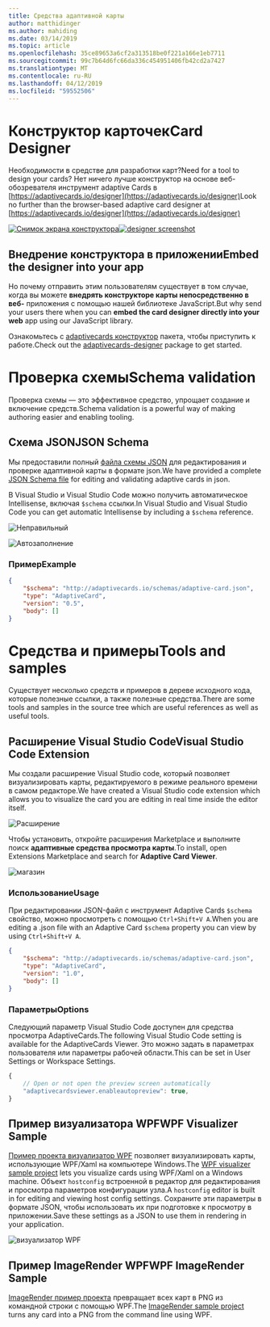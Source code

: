 ```yaml
---
title: Средства адаптивной карты
author: matthidinger
ms.author: mahiding
ms.date: 03/14/2019
ms.topic: article
ms.openlocfilehash: 35ce89653a6cf2a313518be0f221a166e1eb7711
ms.sourcegitcommit: 99c7b64d6fc66da336c454951406fb42cd2a7427
ms.translationtype: MT
ms.contentlocale: ru-RU
ms.lasthandoff: 04/12/2019
ms.locfileid: "59552506"
---
```

# <a name="card-designer"></a><span data-ttu-id="2de64-102">Конструктор карточек</span><span class="sxs-lookup"><span data-stu-id="2de64-102">Card Designer</span></span> 

<span data-ttu-id="2de64-103">Необходимости в средстве для разработки карт?</span><span class="sxs-lookup"><span data-stu-id="2de64-103">Need for a tool to design your cards?</span></span> <span data-ttu-id="2de64-104">Нет ничего лучше конструктор на основе веб-обозревателя инструмент adaptive Cards в [https://adaptivecards.io/designer](https://adaptivecards.io/designer)</span><span class="sxs-lookup"><span data-stu-id="2de64-104">Look no further than the browser-based adaptive card designer at [https://adaptivecards.io/designer](https://adaptivecards.io/designer)</span></span>

<span data-ttu-id="2de64-105">[![Снимок экрана конструктора](media/tools/designer.jpg)](https://adaptivecards.io/designer)</span><span class="sxs-lookup"><span data-stu-id="2de64-105">[![designer screenshot](media/tools/designer.jpg)](https://adaptivecards.io/designer)</span></span>

## <a name="embed-the-designer-into-your-app"></a><span data-ttu-id="2de64-106">Внедрение конструктора в приложении</span><span class="sxs-lookup"><span data-stu-id="2de64-106">Embed the designer into your app</span></span>

<span data-ttu-id="2de64-107">Но почему отправить этим пользователям существует в том случае, когда вы можете **внедрять конструкторе карты непосредственно в веб-** приложения с помощью нашей библиотеке JavaScript.</span><span class="sxs-lookup"><span data-stu-id="2de64-107">But why send your users there when you can **embed the card designer directly into your web** app using our JavaScript library.</span></span> 

<span data-ttu-id="2de64-108">Ознакомьтесь с [adaptivecards конструктор](https://npmjs.com/adaptivecards-designer) пакета, чтобы приступить к работе.</span><span class="sxs-lookup"><span data-stu-id="2de64-108">Check out the [adaptivecards-designer](https://npmjs.com/adaptivecards-designer) package to get started.</span></span>

# <a name="schema-validation"></a><span data-ttu-id="2de64-109">Проверка схемы</span><span class="sxs-lookup"><span data-stu-id="2de64-109">Schema validation</span></span>

<span data-ttu-id="2de64-110">Проверка схемы — это эффективное средство, упрощает создание и включение средств.</span><span class="sxs-lookup"><span data-stu-id="2de64-110">Schema validation is a powerful way of making authoring easier and enabling tooling.</span></span>

## <a name="json-schema"></a><span data-ttu-id="2de64-111">Схема JSON</span><span class="sxs-lookup"><span data-stu-id="2de64-111">JSON Schema</span></span>
<span data-ttu-id="2de64-112">Мы предоставили полный [файла схемы JSON](http://adaptivecards.io/schemas/adaptive-card.json) для редактирования и проверке адаптивной карты в формате json.</span><span class="sxs-lookup"><span data-stu-id="2de64-112">We have provided a complete [JSON Schema file](http://adaptivecards.io/schemas/adaptive-card.json) for editing and validating adaptive cards in json.</span></span>

<span data-ttu-id="2de64-113">В Visual Studio и Visual Studio Code можно получить автоматическое Intellisense, включая `$schema` ссылки.</span><span class="sxs-lookup"><span data-stu-id="2de64-113">In Visual Studio and Visual Studio Code you can get automatic Intellisense by including a `$schema` reference.</span></span>

![Неправильный](media/tools/invalidjson1.png)

![Автозаполнение](media/tools/autocomplete.png)

### <a name="example"></a><span data-ttu-id="2de64-116">Пример</span><span class="sxs-lookup"><span data-stu-id="2de64-116">Example</span></span>

```json
{
    "$schema": "http://adaptivecards.io/schemas/adaptive-card.json",
    "type": "AdaptiveCard",
    "version": "0.5",
    "body": []
}
```

# <a name="tools-and-samples"></a><span data-ttu-id="2de64-117">Средства и примеры</span><span class="sxs-lookup"><span data-stu-id="2de64-117">Tools and samples</span></span>
<span data-ttu-id="2de64-118">Существует несколько средств и примеров в дереве исходного кода, которые полезные ссылки, а также полезные средства.</span><span class="sxs-lookup"><span data-stu-id="2de64-118">There are some tools and samples in the source tree which are useful references as well as useful tools.</span></span>

## <a name="visual-studio-code-extension"></a><span data-ttu-id="2de64-119">Расширение Visual Studio Code</span><span class="sxs-lookup"><span data-stu-id="2de64-119">Visual Studio Code Extension</span></span>
<span data-ttu-id="2de64-120">Мы создали расширение Visual Studio code, который позволяет визуализировать карты, редактируемого в режиме реального времени в самом редакторе.</span><span class="sxs-lookup"><span data-stu-id="2de64-120">We have created a Visual Studio code extension which allows you to visualize the card you are editing in real time inside the editor itself.</span></span> 

![Расширение](media/tools/vscode-extension.png)

<span data-ttu-id="2de64-122">Чтобы установить, откройте расширения Marketplace и выполните поиск **адаптивные средства просмотра карты**.</span><span class="sxs-lookup"><span data-stu-id="2de64-122">To install, open Extensions Marketplace and search for **Adaptive Card Viewer**.</span></span>

![магазин](media/tools/vscode-extension-marketplace.png)

### <a name="usage"></a><span data-ttu-id="2de64-124">Использование</span><span class="sxs-lookup"><span data-stu-id="2de64-124">Usage</span></span>

<span data-ttu-id="2de64-125">При редактировании JSON-файл с инструмент Adaptive Cards `$schema` свойство, можно просмотреть с помощью `Ctrl+Shift+V A`.</span><span class="sxs-lookup"><span data-stu-id="2de64-125">When you are editing a .json file with an Adaptive Card `$schema` property you can view by using `Ctrl+Shift+V A`.</span></span>
```json
{
    "$schema": "http://adaptivecards.io/schemas/adaptive-card.json",
    "type": "AdaptiveCard",
    "version": "1.0",
    "body": []
}
```

### <a name="options"></a><span data-ttu-id="2de64-126">Параметры</span><span class="sxs-lookup"><span data-stu-id="2de64-126">Options</span></span>

<span data-ttu-id="2de64-127">Следующий параметр Visual Studio Code доступен для средства просмотра AdaptiveCards.</span><span class="sxs-lookup"><span data-stu-id="2de64-127">The following Visual Studio Code setting is available for the AdaptiveCards Viewer.</span></span> <span data-ttu-id="2de64-128">Это можно задать в параметрах пользователя или параметры рабочей области.</span><span class="sxs-lookup"><span data-stu-id="2de64-128">This can be set in User Settings or Workspace Settings.</span></span>

```js
{
    // Open or not open the preview screen automatically
    "adaptivecardsviewer.enableautopreview": true,
}
```

## <a name="wpf-visualizer-sample"></a><span data-ttu-id="2de64-129">Пример визуализатора WPF</span><span class="sxs-lookup"><span data-stu-id="2de64-129">WPF Visualizer Sample</span></span>
<span data-ttu-id="2de64-130">[Пример проекта визуализатор WPF](https://github.com/Microsoft/AdaptiveCards/tree/master/source/dotnet/Samples/WPFVisualizer) позволяет визуализировать карты, использующие WPF/Xaml на компьютере Windows.</span><span class="sxs-lookup"><span data-stu-id="2de64-130">The [WPF visualizer sample project](https://github.com/Microsoft/AdaptiveCards/tree/master/source/dotnet/Samples/WPFVisualizer) lets you visualize cards using WPF/Xaml on a Windows machine.</span></span>  <span data-ttu-id="2de64-131">Объект `hostconfig` встроенной в редактор для редактирования и просмотра параметров конфигурации узла.</span><span class="sxs-lookup"><span data-stu-id="2de64-131">A `hostconfig` editor is built in for editing and viewing host config settings.</span></span> <span data-ttu-id="2de64-132">Сохраните эти параметры в формате JSON, чтобы использовать их при подготовке к просмотру в приложении.</span><span class="sxs-lookup"><span data-stu-id="2de64-132">Save these settings as a JSON to use them in rendering in your application.</span></span>

![визуализатор WPF](media/tools/wpfvisualizer.png)

## <a name="wpf-imagerender-sample"></a><span data-ttu-id="2de64-134">Пример ImageRender WPF</span><span class="sxs-lookup"><span data-stu-id="2de64-134">WPF ImageRender Sample</span></span>
<span data-ttu-id="2de64-135">[ImageRender пример проекта](https://github.com/Microsoft/AdaptiveCards/tree/master/source/dotnet/Samples/AdaptiveCards.Sample.ImageRender) превращает всех карт в PNG из командной строки с помощью WPF.</span><span class="sxs-lookup"><span data-stu-id="2de64-135">The [ImageRender sample project](https://github.com/Microsoft/AdaptiveCards/tree/master/source/dotnet/Samples/AdaptiveCards.Sample.ImageRender) turns any card into a PNG from the command line using WPF.</span></span> 
